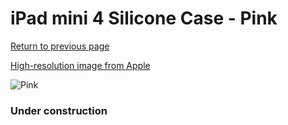 # iPad mini 4 Silicone Case - Pink

[Return to previous page](/ipad_mini4)

[High-resolution image from Apple](https://store.storeimages.cdn-apple.com/8756/as-images.apple.com/is/MLD52?wid=4500&hei=4500&fmt=png)

<div style="width: 384px"><img src="/everyphone/MLD52.png" alt="Pink"></div>

### Under construction
